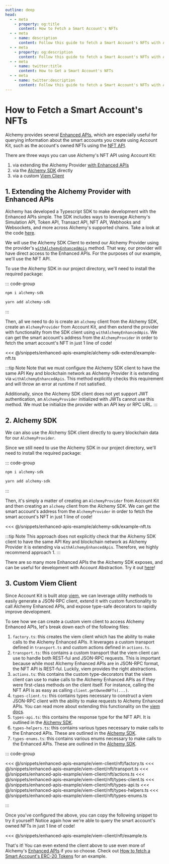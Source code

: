 ```yaml
---
outline: deep
head:
  - - meta
    - property: og:title
      content: How to Fetch a Smart Account's NFTs
  - - meta
    - name: description
      content: Follow this guide to fetch a Smart Account's NFTs with Account Kit, a vertically integrated stack for building apps that support ERC-4337.
  - - meta
    - property: og:description
      content: Follow this guide to fetch a Smart Account's NFTs with Account Kit, a vertically integrated stack for building apps that support ERC-4337.
  - - meta
    - name: twitter:title
      content: How to Get a Smart Account's NFTs
  - - meta
    - name: twitter:description
      content: Follow this guide to fetch a Smart Account's NFTs with Account Kit, a vertically integrated stack for building apps that support ERC-4337.
---
```


# How to Fetch a Smart Account's NFTs

Alchemy provides several [Enhanced APIs](https://www.alchemy.com/enhanced-apis), which are especially useful for querying information about the smart accounts you create using Account Kit, such as the account's owned NFTs using the [NFT API](https://www.alchemy.com/nft-api).

There are three ways you can use Alchemy's NFT API using Account Kit:

1. via extending the Alchemy Provider [with Enhanced APIs](/packages/aa-alchemy/provider/withAlchemyEnhancedApis.md)
2. via the [Alchemy SDK](https://www.alchemy.com/sdk) directly
3. via a custom [Viem Client](https://viem.sh/docs/clients/custom.html)

## 1. Extending the Alchemy Provider with Enhanced APIs

Alchemy has developed a Typescript SDK to make development with the Enhanced APIs simple. The SDK includes ways to leverage Alchemy's Simulation API, Token API, Transact API, NFT API, Webhooks and Websockets, and more across Alchemy's supported chains. Take a look at the code [here](https://github.com/alchemyplatform/alchemy-sdk-js).

We will use the Alchemy SDK Client to extend our Alchemy Provider using the provider's [`withAlchemyEnhancedApis`](/packages/aa-alchemy/provider/withAlchemyEnhancedApis.md) method. That way, our provider will have direct access to the Enhanced APIs. For the purposes of our example, we'll use the NFT API.

To use the Alchemy SDK in our project directory, we'll need to install the required package:

::: code-group

```bash [npm]
npm i alchemy-sdk
```

```bash [yarn]
yarn add alchemy-sdk
```

:::

Then, all we need to do is create an `alchemy` client from the Alchemy SDK, create an `AlchemyProvider` from Account Kit, and then extend the provider with functionality from the SDK client using `withAlchemyEnhancedApis`. We can get the smart account's address from the `AlchemyProvider` in order to fetch the smart account's NFT in just 1 line of code!

<<< @/snippets/enhanced-apis-example/alchemy-sdk-extend/example-nft.ts

:::tip Note
Note that we must configure the Alchemy SDK client to have the same API Key and blockchain network as Alchemy Provider it is extending via `withAlchemyEnhancedApis`. This method explicitly checks this requirement and will throw an error at runtime if not satisfied.

Additionally, since the Alchemy SDK client does not yet support JWT authentication, an `AlchemyProvider` initialized with JWTs cannot use this method. We must be initialize the provider with an API key or RPC URL.
:::

## 2. Alchemy SDK

We can also use the Alchemy SDK client directly to query blockchain data for our `AlchemyProvider`.

Since we still need to use the Alchemy SDK in our project directory, we'll need to install the required package:

::: code-group

```bash [npm]
npm i alchemy-sdk
```

```bash [yarn]
yarn add alchemy-sdk
```

:::

Then, it's simply a matter of creating an `AlchemyProvider` from Account Kit and then creating an `alchemy` client from the Alchemy SDK. We can get the smart account's address from the `AlchemyProvider` in order to fetch the smart account's NFT in just 1 line of code!

<<< @/snippets/enhanced-apis-example/alchemy-sdk/example-nft.ts

:::tip Note
This approach does not explicitly check that the Alchemy SDK client to have the same API Key and blockchain network as Alchemy Provider it is extending via `withAlchemyEnhancedApis`. Therefore, we highly recommend approach 1.
:::

There are so many more Enhanced APIs the the Alchemy SDK exposes, and can be useful for development with Account Abstraction. Try it out [here](https://github.com/alchemyplatform/alchemy-sdk-js)!

## 3. Custom Viem Client

Since Account Kit is built atop [viem](https://viem.sh/), we can leverage utility methods to easily generate a JSON-RPC client, extend it with custom functionality to call Alchemy Enhanced APIs, and expose type-safe decorators to rapidly improve development.

To see how we can create a custom viem client to access Alchemy Enhanced APIs, let's break down each of the following files:

1. `factory.ts`: this creates the viem client which has the ability to make calls to the Alchemy Enhanced APIs. It leverages a custom transport defined in `transport.ts` and custom actions defined in `actions.ts`.
2. `transport.ts`: this contains a custom transport that the viem client can use to handle both REST-ful and JSON-RPC requests. This is important because while most Alchemy Enhanced APIs are in JSON-RPC format, the NFT API is REST-ful. Luckily, viem provides the right abstractions.
3. `actions.ts`: this contains the custom type-decorators that the viem client can use to make calls to the Alchemy Enhanced APIs as if they were first-class methods on the client itself. For instance, calling the NFT API is as easy as calling `client.getOwnedNFTs(...)`.
4. `types-client.ts`: this contains types necessary to construct a viem JSON-RPC client with the ability to make requests to Alchemy Enhanced APIs. You can read more about extending this functionality on the [viem docs](https://viem.sh/docs/clients/custom.html).
5. `types-api.ts`: this contains the response type for the NFT API. It is outlined in the [Alchemy SDK](https://github.com/alchemyplatform/alchemy-sdk-js).
6. `types-helpers.ts`: this contains various types necessary to make calls to the Enhanced APIs. These are outlined in the [Alchemy SDK](https://github.com/alchemyplatform/alchemy-sdk-js).
7. `types-enums.ts`: this contains various enums necessary to make calls to the Enhanced APIs. These are outlined in the [Alchemy SDK](https://github.com/alchemyplatform/alchemy-sdk-js).

::: code-group

<<< @/snippets/enhanced-apis-example/viem-client/nft/factory.ts
<<< @/snippets/enhanced-apis-example/viem-client/nft/transport.ts
<<< @/snippets/enhanced-apis-example/viem-client/nft/actions.ts
<<< @/snippets/enhanced-apis-example/viem-client/nft/types-client.ts
<<< @/snippets/enhanced-apis-example/viem-client/nft/types-api.ts
<<< @/snippets/enhanced-apis-example/viem-client/nft/types-helpers.ts
<<< @/snippets/enhanced-apis-example/viem-client/nft/types-enums.ts

:::

Once you've configured the above, you can copy the following snippet to try it yourself! Notice again how we're able to query the smart account's owned NFTs in just 1 line of code!

<<< @/snippets/enhanced-apis-example/viem-client/nft/example.ts

That's it! You can even extend the client above to use even more of Alchemy's [Enhanced APIs](https://www.alchemy.com/enhanced-apis) if you so choose. Check out [How to fetch a Smart Account's ERC-20 Tokens](/guides/enhanced-apis-token) for an example.
